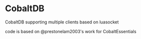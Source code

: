 # CobaltDB
CobaltDB supporting multiple clients based on luasocket

code is based on @prestonelam2003's work for CobaltEssentials

